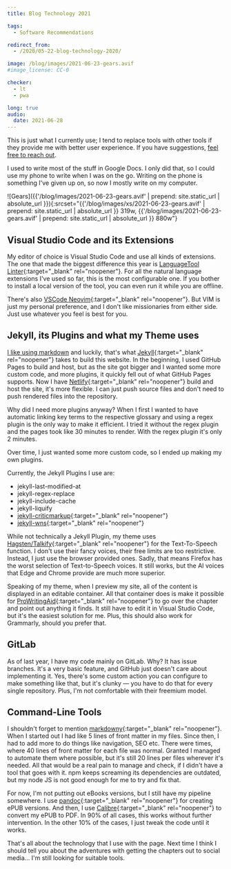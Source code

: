 ```yaml
---
title: Blog Technology 2021

tags:
  - Software Recommendations

redirect_from:
  - /2020/05-22-blog-technology-2020/

image: /blog/images/2021-06-23-gears.avif
#image_license: CC-0

checker:
  - lt
  - pwa

long: true
audio:
  date: 2021-06-28
---
```

This is just what I currently use; I tend to replace tools with other tools if they provide me with better user experience.
If you have suggestions, [feel free to reach out](/contact/).

I used to write most of the stuff in Google Docs.
I only did that, so I could use my phone to write when I was on the go.
Writing on the phone is something I've given up on, so now I mostly write on my computer.
<!--more-->

![Gears]({{'/blog/images/2021-06-23-gears.avif' | prepend: site.static_url | absolute_url }}){:srcset="{{'/blog/images/xs/2021-06-23-gears.avif' | prepend: site.static_url | absolute_url }} 319w, {{'/blog/images/2021-06-23-gears.avif' | prepend: site.static_url | absolute_url }} 880w"}

## Visual Studio Code and its Extensions

My editor of choice is Visual Studio Code and use all kinds of extensions.
The one that made the biggest difference this year is [LanguageTool Linter](https://marketplace.visualstudio.com/items?itemName=davidlday.languagetool-linter){:target="_blank" rel="noopener"}.
For all the natural language extensions I've used so far, this is the most configurable one.
If you bother to install a local version of the tool, you can even run it while you are offline.

There's also [VSCode Neovim](https://github.com/asvetliakov/vscode-neovim){:target="_blank" rel="noopener"}.
But VIM is just my personal preference, and I don't like missionaries from either side.
Just use whatever you feel is best for you.

## Jekyll, its Plugins and what my Theme uses

[I like using markdown](https://0xreki.de/2019/12-22-what-i-hate-about-wysiwyg/) and luckily, that's what [Jekyll](https://jekyllrb.com/){:target="_blank" rel="noopener"} takes to build this website.
In the beginning, I used GitHub Pages to build and host, but as the site got bigger and I wanted some more custom code, and more plugins, it quickly fell out of what GitHub Pages supports.
Now I have [Netlify](https://www.netlify.com/){:target="_blank" rel="noopener"} build and host the site, it's more flexible.
I can just push source files and don't need to push rendered files into the repository.

Why did I need more plugins anyway?
When I first I wanted to have automatic linking key terms to the respective glossary and using a regex plugin is the only way to make it efficient.
I tried it without the regex plugin and the pages took like 30 minutes to render.
With the regex plugin it's only 2 minutes.

Over time, I just wanted some more custom code, so I ended up making my own plugins.

Currently, the Jekyll Plugins I use are:

- jekyll-last-modified-at
- jekyll-regex-replace
- jekyll-include-cache
- jekyll-liquify
- [jekyll-criticmarkup](https://gitlab.com/0xReki/jekyll-criticmarkup){:target="_blank" rel="noopener"}
- [jekyll-wns](https://gitlab.com/0xReki/jekyll-wns){:target="_blank" rel="noopener"}

While not technically a Jekyll Plugin, my theme uses [Hagsten/Talkify](https://github.com/Hagsten/Talkify){:target="_blank" rel="noopener"} for the Text-To-Speech function.
I don't use their fancy voices, their free limits are too restrictive.
Instead, I just use the browser provided ones.
Sadly, that means Firefox has the worst selection of Text-to-Speech voices.
It still works, but the AI voices that Edge and Chrome provide are much more superior.

Speaking of my theme, when I preview my site, all of the content is displayed in an editable container.
All that container does is make it possible for [ProWritingAid](https://prowritingaid.com/?afid=9599){:target="_blank" rel="noopener"} to go over the chapter and point out anything it finds.
It still have to edit it in Visual Studio Code, but it's the easiest solution for me.
Plus, this should also work for Grammarly, should you prefer that.

## GitLab

As of last year, I have my code mainly on GitLab.
Why? It has issue branches.
It's a very basic feature, and GitHub just doesn't care about implementing it.
Yes, there's some custom action you can configure to make something like that, but it's clunky — you have to do that for every single repository.
Plus, I'm not comfortable with their freemium model.

## Command-Line Tools

I shouldn't forget to mention [markdowny](https://www.npmjs.com/package/markdowny){:target="_blank" rel="noopener"}.
When I started out I had like 5 lines of front matter in my files.
Since then, I had to add more to do things like navigation, SEO etc.
There were times, where 40 lines of front matter for each file was normal.
Granted I managed to automate them where possible, but it's still 20 lines per files wherever it's needed.
All that would be a real pain to manage and check, if I didn't have a tool that goes with it.
npm keeps screaming its dependencies are outdated, but my node JS is not good enough for me to try and fix that.

For now, I'm not putting out eBooks versions, but I still have my pipeline somewhere.
I use [pandoc](https://pandoc.org/){:target="_blank" rel="noopener"} for creating ePUB versions.
And then, I use [Calibre](https://calibre-ebook.com/){:target="_blank" rel="noopener"} to convert my ePUB to PDF.
In 90% of all cases, this works without further intervention.
In the other 10% of the cases, I just tweak the code until it works.

That's all about the technology that I use with the page.
Next time I think I should tell you about the adventures with getting the chapters out to social media…
I'm still looking for suitable tools.
